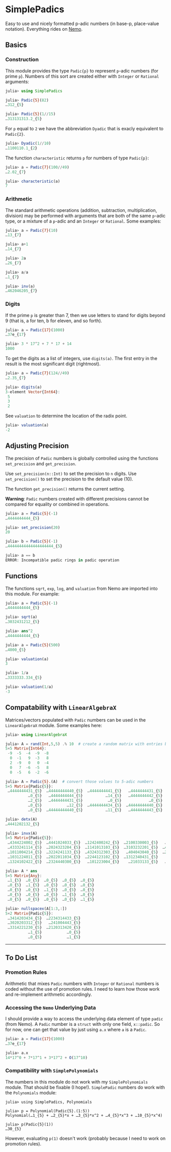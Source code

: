 # SimplePadics

Easy to use and nicely formatted p-adic numbers (in base-p, place-value notation). 
Everything rides on 
 [Nemo](https://github.com/Nemocas/Nemo.jl.git).



## Basics

### Construction

This module provides the type `Padic{p}` to represent `p`-adic numbers (for prime `p`).
Numbers of this sort are created either with `Integer` or `Rational` arguments:
```julia
julia> using SimplePadics

julia> Padic{5}(82)
…312_{5}

julia> Padic{5}(1//15)
…313131313.2_{5}
```


For `p` equal to `2` we have the abbreviation `Dyadic` that is exacly equivalent to `Padic{2}`.
```julia
julia> Dyadic(1//10)
…1100110.1_{2}
```



The function `characteristic` returns `p` for numbers of type `Padic{p}`:
```julia
julia> a = Padic{7}(100//49)
…2.02_{7}

julia> characteristic(a)
7
```

### Arithmetic

The standard arithmetic operations (addition, subtraction, multiplication, division) may be performed with arguments that are both of the same `p`-adic type, or a mixture of a `p`-adic and an `Integer` or `Rational`. Some examples:
```julia
julia> a = Padic{7}(10)
…13_{7}

julia> a+1
…14_{7}

julia> 2a
…26_{7}

julia> a/a
…1_{7}

julia> inv(a)
…462046205_{7}
```

### Digits

If the prime `p` is greater than 7, then we use letters to stand for digits beyond 9 (that is, a for ten, b for eleven, and so forth).
```julia
julia> a = Padic{17}(1000)
…37e_{17}

julia> 3 * 17^2 + 7 * 17 + 14
1000
```

To get the digits as a list of integers, use `digits(a)`. The first entry in the result is the most significant digit (rightmost).
```julia
julia> a = Padic{7}(124//49)
…2.35_{7}

julia> digits(a)
3-element Vector{Int64}:
 5
 3
 2
```
See `valuation` to determine the location of the radix point. 
```julia
julia> valuation(a)
-2
```

## Adjusting Precision

The precision of `Padic` numbers is globally controlled using the functions `set_precision` and `get_precision`.

Use `set_precision(n::Int)` to set the precision to `n` digits. Use `set_precision()` to 
set the precision to the default value (10).

The function `get_precision()` returns the current setting.


**Warning**: `Padic` numbers created with different precisions cannot be compared for equality or combined in operations.
```julia
julia> a = Padic{5}(-1)
…4444444444_{5}

julia> set_precision(20)
20

julia> b = Padic{5}(-1)
…44444444444444444444_{5}

julia> a == b
ERROR: Incompatible padic rings in padic operation
```

## Functions

The functions `sqrt`, `exp`, `log`, and `valuation` from Nemo are imported into this module. For example:
```julia
julia> a = Padic{5}(-1)
…4444444444_{5}

julia> sqrt(a)
…3032431212_{5}

julia> ans^2
…4444444444_{5}

julia> a = Padic{5}(500)
…4000_{5}

julia> valuation(a)
3

julia> 1/a
…3333333.334_{5}

julia> valuation(1/a)
-3
```

## Compatability with `LinearAlgebraX`

Matrices/vectors populated with `Padic` numbers can be used in the `LinearAlgebraX`
module. Some examples here:

```julia
julia> using LinearAlgebraX

julia> A = rand(Int,5,5) .% 10  # create a random matrix with entries between -9 and 9.
5×5 Matrix{Int64}:
 -9  -5  -4  -9  -8
  0  -1   9  -3   8
  2  -9   0   0  -4
  0   7  -6  -5   8
  0  -5   6  -2  -6

julia> A = Padic{5}.(A)  # convert those values to 5-adic numbers
5×5 Matrix{Padic{5}}:
 …4444444431_{5}  …44444444440_{5}  …4444444441_{5}   …4444444431_{5}  …4444444432_{5}
          …0_{5}   …4444444444_{5}          …14_{5}   …4444444442_{5}          …13_{5}
          …2_{5}   …4444444431_{5}           …0_{5}            …0_{5}  …4444444441_{5}
          …0_{5}           …12_{5}  …4444444434_{5}  …44444444440_{5}          …13_{5}
          …0_{5}  …44444444440_{5}          …11_{5}   …4444444443_{5}  …4444444434_{5}

julia> detx(A)
…4441202132_{5}

julia> invx(A)
5×5 Matrix{Padic{5}}:
 …4344224002_{5}  …4441024033_{5}  …1242400242_{5}  …2100330003_{5}   …211103034_{5}
 …4333241114_{5}  …2024323204_{5}  …1141013103_{5}  …3103232201_{5}  …4420230301_{5}
 …1011004214_{5}  …3224241133_{5}  …4324312303_{5}   …404043040_{5}  …2430224440_{5}
 …1031224011_{5}  …2022011034_{5}  …2244123102_{5}  …1312340431_{5}    …23100104_{5}
 …1324102422_{5}  …2324440300_{5}   …101223004_{5}    …21033133_{5}   …220320101_{5}

julia> A * ans
5×5 Matrix{Any}:
 …1_{5}  …0_{5}  …0_{5}  …0_{5}  …0_{5}
 …0_{5}  …1_{5}  …0_{5}  …0_{5}  …0_{5}
 …0_{5}  …0_{5}  …1_{5}  …0_{5}  …0_{5}
 …0_{5}  …0_{5}  …0_{5}  …1_{5}  …0_{5}
 …0_{5}  …0_{5}  …0_{5}  …0_{5}  …1_{5}

julia> nullspacex(A[1:3,:])
5×2 Matrix{Padic{5}}:
 …3414203434_{5}  …2234314433_{5}
 …3020203312_{5}   …241004443_{5}
 …3314221230_{5}  …2120313420_{5}
          …1_{5}           …0_{5}
          …0_{5}           …1_{5}
```




<hr>

## To Do List

### Promotion Rules

Arithmetic that mixes `Padic` numbers with `Integer` or `Rational` numbers is coded without the use of promotion rules. I need to learn how those work and re-implement arithmetic accordingly.

### Accessing the `Nemo` Underlying Data

I should provide a way to access the underlying data element of type `padic` (from Nemo). A `Padic` number is a `struct` with only one field, `x::padic`. So for now, one can get that value by just using `a.x` where `a` is a `Padic`.
```julia
julia> a = Padic{17}(1000)
…37e_{17}

julia> a.x
14*17^0 + 7*17^1 + 3*17^2 + O(17^10)
```

### Compatibility with `SimplePolynomials`

The numbers in this module do not work with my `SimplePolynomials` module. That should be fixable (I hope!). `SimplePadic` numbers do work with the `Polynomials` module:
```
julia> using SimplePadics, Polynomials

julia> p = Polynomial(Padic{5}.(1:5))
Polynomial(…1_{5} + …2_{5}*x + …3_{5}*x^2 + …4_{5}*x^3 + …10_{5}*x^4)

julia> p(Padic{5}(1))
…30_{5}
```

However, evaluating `p(1)` doesn't work (probably because I need to work on promotion rules).


